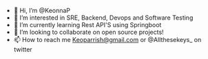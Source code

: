 - 👋 Hi, I’m @KeonnaP
- 👀 I’m interested in SRE, Backend, Devops and Software Testing
- 🌱 I’m currently learning Rest API'S using Springboot 
- 💞️ I’m looking to collaborate on open source projects!
- 📫 How to reach me Keoparrish@gmail.com or @Allthesekeys_ on twitter

<!---
KeonnaP/KeonnaP is a ✨ special ✨ repository because its `README.md` (this file) appears on your GitHub profile.
You can click the Preview link to take a look at your changes.
--->
